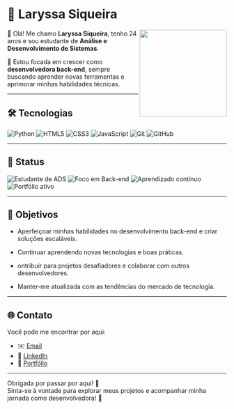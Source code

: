 # 👾 Laryssa Siqueira 

<img src="https://media0.giphy.com/media/v1.Y2lkPTc5MGI3NjExM296dzZpNm1od2JieDUwM3kxdHlqOHZkand2NTQybjBhbHA0OHltMiZlcD12MV9pbnRlcm5hbF9naWZfYnlfaWQmY3Q9Zw/UtbJGCMaeXZgFjH4BF/giphy.gif" width="200" align="right"/>

👋 Olá! Me chamo **Laryssa Siqueira**, tenho 24 anos e sou estudante de **Análise e Desenvolvimento de Sistemas**.  

🚀 Estou focada em crescer como **desenvolvedora back-end**, sempre buscando aprender novas ferramentas e aprimorar minhas habilidades técnicas.

---

## 🛠️ Tecnologias

![Python](https://img.shields.io/badge/Python-000000?style=flat&logo=python&logoColor=ffde57)
![HTML5](https://img.shields.io/badge/HTML5-000000?style=flat&logo=html5&logoColor=E34F26)
![CSS3](https://img.shields.io/badge/CSS3-000000?style=flat&logo=css3&logoColor=1572B6)
![JavaScript](https://img.shields.io/badge/JavaScript-000000?style=flat&logo=javascript&logoColor=F7DF1E)
![Git](https://img.shields.io/badge/Git-000000?style=flat&logo=git&logoColor=F05032)
![GitHub](https://img.shields.io/badge/GitHub-000000?style=flat&logo=github&logoColor=white)

---

## 🚧 Status

![Estudante de ADS](https://img.shields.io/badge/Estudante_de_ADS-000000?style=flat-square&logo=academia&logoColor=white)
![Foco em Back-end](https://img.shields.io/badge/Back--end-000000?style=flat-square&logo=server&logoColor=white)
![Aprendizado contínuo](https://img.shields.io/badge/Aprendizado_contínuo-000000?style=flat-square&logo=book&logoColor=white)
![Portfólio ativo](https://img.shields.io/badge/Portfólio_Ativo-000000?style=flat-square&logo=github&logoColor=white)

---

## 🎯 Objetivos
- Aperfeiçoar minhas habilidades no desenvolvimento back-end e criar soluções escaláveis.

- Continuar aprendendo novas tecnologias e boas práticas.

- ontribuir para projetos desafiadores e colaborar com outros desenvolvedores.

- Manter-me atualizada com as tendências do mercado de tecnologia.

---

## 🌐 Contato

Você pode me encontrar por aqui:

- ✉️ [Email](mailto:larysiqueira13@gmail.com)  
- 💼 [LinkedIn](https://linkedin.com/in/laryssa-paiva031)  
- 📂 [Portfólio](https://github.com/LaryssaPSiqueira/Portfolio.git)

---

Obrigada por passar por aqui! 🚀  
Sinta-se à vontade para explorar meus projetos e acompanhar minha jornada como desenvolvedora! 💜
